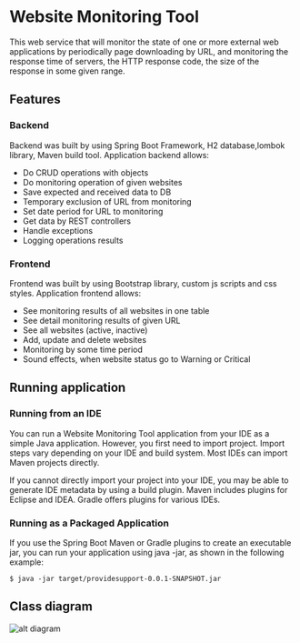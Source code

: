 # Website Monitoring Tool

This web service that will monitor the state of one or more external web applications by periodically page downloading by URL, and monitoring the response time of servers, the HTTP response code, the size of the response in some given range.

## Features

### Backend
Backend was built by using Spring Boot Framework, H2 database,lombok library, Maven build tool. 
Application backend allows:
- Do CRUD operations with objects
- Do monitoring operation of given websites
- Save expected and received data to DB
- Temporary exclusion of URL from monitoring
- Set date period for URL to monitoring
- Get data by REST controllers
- Handle exceptions
- Logging operations results

### Frontend
Frontend was built by using Bootstrap library, custom js scripts and css styles.
Application frontend allows:
- See monitoring results of all websites in one table
- See detail monitoring results of given URL
- See all websites (active, inactive)
- Add, update and delete websites
- Monitoring by some time period
- Sound effects, when website status go to Warning or Critical

## Running application
### Running from an IDE
You can run a Website Monitoring Tool application from your IDE as a simple Java application. However, you first need to import project. Import steps vary depending on your IDE and build system. Most IDEs can import Maven projects directly. 

If you cannot directly import your project into your IDE, you may be able to generate IDE metadata by using a build plugin. Maven includes plugins for Eclipse and IDEA. Gradle offers plugins for various IDEs.

### Running as a Packaged Application

If you use the Spring Boot Maven or Gradle plugins to create an executable jar, you can run your application using java -jar, as shown in the following example:
```
$ java -jar target/providesupport-0.0.1-SNAPSHOT.jar
```

## Class diagram
![alt diagram](https://i.imgur.com/qBeXL6u.png)
